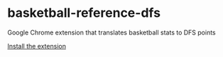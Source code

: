 basketball-reference-dfs
========================

Google Chrome extension that translates basketball stats to DFS points

[Install the extension](https://chrome.google.com/webstore/detail/basketball-reference-dfs/mklaikjfchdedoaemannepoofcpgbfbn)

